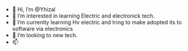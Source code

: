 - 👋 Hi, I’m @Yhizal
- 👀 I’m interested in learning Electric and electronick tech.
- 🌱 I’m currently learning Hv electric and tring to make adopted its to software via electronics
- 💞️ I’m looking to new tech.
- 📫

<!---
Yhizal/Yhizal is a ✨ special ✨ repository because its `README.md` (this file) appears on your GitHub profile.
You can click the Preview link to take a look at your changes.
--->

